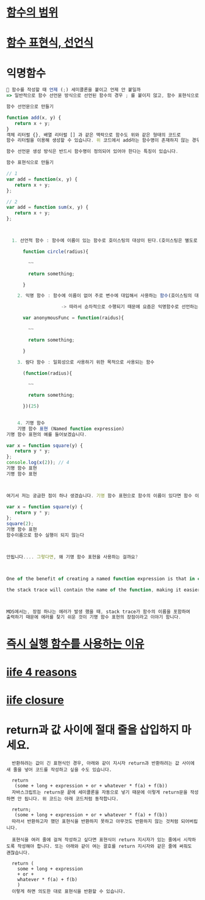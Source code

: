 # [함수의 범위](https://www.zerocho.com/category/JavaScript/post/5740531574288ebc5f2ba97e)

# [함수 표현식, 선언식](https://joshua1988.github.io/web-development/javascript/function-expressions-vs-declarations/)


# 익명함수
```javascript
🌟 함수를 작성할 때 언제 (;) 세미콜론을 붙이고 언제 안 붙일까
=> 일반적으로 함수 선언문 방식으로 선언된 함수의 경우 ; 를 붙이지 않고, 함수 표현식으로 생성된 경우 ; 를 붙입니다.

함수 선언문으로 만들기

function add(x, y) {
   return x + y;
}
객체 리터럴 {}, 배열 리터럴 [] 과 같은 맥락으로 함수도 위와 같은 형태의 코드로
함수 리터럴을 이용해 생성할 수 있습니다. 위 코드에서 add라는 함수명이 존재하지 않는 경우를 익명 함수라고 합니다.

함수 선언문 생성 방식은 반드시 함수명이 정의되어 있어야 한다는 특징이 있습니다.

함수 표현식으로 만들기

// 1
var add = function(x, y) {
   return x + y;
};

// 2
var add = function sum(x, y) {
   return x + y;
};



  1. 선언적 함수 : 함수에 이름이 있는 함수로 호이스팅의 대상이 된다.(호이스팅은 별도로 정리)

      function circle(radius){

        ~~

        return something;

      }

    2. 익명 함수 : 함수에 이름이 없어 주로 변수에 대입해서 사용하는 함수(호이스팅의 대상이 되지 않음)

                    -> 따라서 순차적으로 수행되기 때문에 요즘은 익명함수로 선언하는 것이 추천됨.

      var anonymousFunc = function(raidus){

        ~~

        return something;

      }

    3. 람다 함수 : 일회성으로 사용하기 위한 목적으로 사용되는 함수

      (function(radius){

        ~~

        return something;

      })(25)

    
    4. 기명 함수
    기명 함수 표현 (Named function expression)
기명 함수 표현의 예를 들어보겠습니다.

var x = function square(y) {
   return y * y;
};
console.log(x(2)); // 4
기명 함수 표현
기명 함수 표현



여기서 저는 궁금한 점이 하나 생겼습니다. 기명 함수 표현으로 함수의 이름이 있다면 함수 이름으로 함수 실행이 가능 할까..?

var x = function square(y) {
   return y * y;
};
square(2);
기명 함수 표현
함수이름으로 함수 실행이 되지 않는다



안됩니다.... 그렇다면, 왜 기명 함수 표현을 사용하는 걸까요?



One of the benefit of creating a named function expression is that in case we encounted an error,

the stack trace will contain the name of the function, making it easier to find the origin of the error.



MDS에서는, 장점 하나는 에러가 발생 했을 때, stack trace가 함수의 이름을 포함하여 
출력하기 때문에 에러를 찾기 쉬운 것이 기명 함수 표현의 장점이라고 이야기 함니다.
```

# [즉시 실행 함수를 사용하는 이유](https://beomy.tistory.com/9)

# [iife 4 reasons](https://youtu.be/8GDk8sj0YgQ)

# [iife closure](https://youtu.be/1S8SBDhA7HA)


# return과 값 사이에 절대 줄을 삽입하지 마세요.
      반환하려는 값이 긴 표현식인 경우, 아래와 같이 지시자 return과 반환하려는 값 사이에 새 줄을 넣어 코드를 작성하고 싶을 수도 있습니다.

      return
       (some + long + expression + or + whatever * f(a) + f(b))
      자바스크립트는 return문 끝에 세미콜론을 자동으로 넣기 때문에 이렇게 return문을 작성하면 안 됩니다. 위 코드는 아래 코드처럼 동작합니다.

      return;
       (some + long + expression + or + whatever * f(a) + f(b))
      따라서 반환하고자 했던 표현식을 반환하지 못하고 아무것도 반환하지 않는 것처럼 되어버립니다.

      표현식을 여러 줄에 걸쳐 작성하고 싶다면 표현식이 return 지시자가 있는 줄에서 시작하도록 작성해야 합니다. 또는 아래와 같이 여는 괄호를 return 지시자와 같은 줄에 써줘도 괜찮습니다.

      return (
        some + long + expression
        + or +
        whatever * f(a) + f(b)
        )
      이렇게 하면 의도한 대로 표현식을 반환할 수 있습니다.
